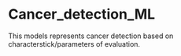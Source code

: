 # Cancer_detection_ML
This models represents cancer detection based on characterstick/parameters of evaluation.
